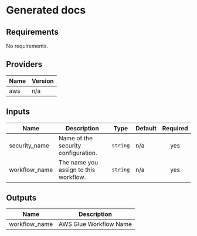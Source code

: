 # Generated docs

<!-- BEGINNING OF PRE-COMMIT-TERRAFORM DOCS HOOK -->
## Requirements

No requirements.

## Providers

| Name | Version |
|------|---------|
| aws | n/a |

## Inputs

| Name | Description | Type | Default | Required |
|------|-------------|------|---------|:--------:|
| security\_name | Name of the security configuration. | `string` | n/a | yes |
| workflow\_name | The name you assign to this workflow. | `string` | n/a | yes |

## Outputs

| Name | Description |
|------|-------------|
| workflow\_name | AWS Glue Workflow Name |

<!-- END OF PRE-COMMIT-TERRAFORM DOCS HOOK -->
